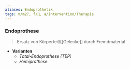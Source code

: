```yaml
---
aliases: Endoprothetik
tags: m/m27, f/🦴, a/Intervention/Therapie
---
```

### Endoprothese
> Ersatz von Körperteil/[[Gelenke]] durch Fremdmaterial
- **Varianten**
	- *Total-Endoprothese (TEP)*
	- *Hemiprothese*